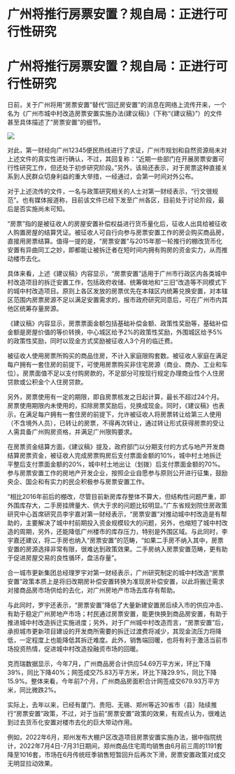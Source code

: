 # 广州将推行房票安置？规自局：正进行可行性研究

# 广州将推行房票安置？规自局：正进行可行性研究

日前，关于广州将用“房票安置”替代“回迁房安置”的消息在网络上流传开来，一个名为《广州市城中村改造房票安置实施办法(建议稿)》（下称“《建议稿》”）的文件甚至具体描述了“房票安置”的细节。

![](https://inews.gtimg.com/om_bt/OW4_thnaTMmN2xTf3n4wpi4XaDK6Uc0QPoDLq0EAxtOVUAA/1000)

对此，第一财经向广州12345便民热线进行了求证，广州市规划和自然资源局未对上述文件的真实性进行确认，不过，其回复称：“近期一些部门在开展房票安置可行性研究工作，但还处于初步研究阶段。”另外，该局还表示，对于房票这种直接关系到人民群众切身利益的重大举措，一经通过，会第一时间对外公布。

对于上述流传的文件，一名与政策研究相关的人士对第一财经表示，“行文很规范”。也有媒体报道称，目前该文件已经下发至广州各区，目前处于讨论阶段，最后是否实施尚未可知。

“房票”指的是被征收人的房屋安置补偿权益进行货币量化后，征收人出具给被征收人购置房屋的结算凭证。被征收人可自行向参与房票安置工作的房企购买商品房，直接用房票结算。值得一提的是，“房票安置”与2015年那一轮推行的棚改货币化安置有异曲同工之妙，即都能让被拆迁者在短时间内拥有购房的资金实力，从而推动楼市去化。

具体来看，上述《建议稿》内容显示，“房票安置”适用于广州市行政区内各类城中村改造项目的拆迁安置工作，包括政府收储、统筹做地和“三旧”改造等不同模式下的城中村改造项目。原则上各区发放的房票优先在本辖区内统筹兑换安置，对本辖区范围内房票房源不足以满足安置需求的，报市政府研究同意后，可在广州市内其他区统筹存量房源。

《建议稿》内容显示，房票票面金额包括基础补偿金额、政策性奖励等，基础补偿金额是房屋价值的等价转换，中心城区给予2%的政策性奖励，外围城区给予5%的政策性奖励，同时以现金方式奖励被征收人3个月的临迁费。

被征收人使用房票所购买的商品住房，不计入家庭限购套数。被征收人家庭在满足每户拥有一套住房的前提下，可使用房票购买非住宅房源（商业、商办、工业和车位）。房票面值不足以支付购房款的，不足部分可按现行规定办理商业性个人住房贷款或公积金个人住房贷款。

另外，房票使用有一定的期限，即自房票核发之日起计算，最长不超过24个月。房票使用期限内未使用的，扣除房票奖励后，兑换成现金。同时，《建议稿》也表示，在满足每户拥有一套住房的前提下，允许被征收人将房票转让给第三人使用（不含境外人员），已转让的房票，不得再次转让，通过转让形式获得房票的受让人需具备广州购房资格，并满足广州限购要求。

在房票资金结算方面，《建议稿》提及，政府部门以分期支付的方式与地产开发商结算房票资金，被征收人完成房票购房后支付票面金额的10%，城中村土地拆迁平整后支付票面金额的20%，城中村土地出让（划拨）后支付票面金额的70%。参与房票安置工作的房地产开发企业，按照企业自愿参与原则公开进行征集，鼓励央企、国企和有实力的民企积极参与房票安置工作。

“相比2016年前后的棚改，尽管目前新房库存整体不算大，但结构性问题严重，即外围库存大，二手房挂牌量大、供大于求的问题比较明显。”广东省规划院住房政策研究中心首席研究员李宇嘉对第一财经表示，“房票安置”对推动城中村改造是有帮助的，主要解决了城中村前期投入资金规模较大的问题，另外，也缩短了城中村改造的周期，另外，还能降低广州楼市的库存压力，特别是外围区域。与此同时，李宇嘉还建议，将二手房也纳入“房票安置”的范畴，“如果二手房不纳入其中，房票安置的房源选择非常有限，很难达到政策效果。二手房纳入房票安置范畴，更有助于促进房屋交易的良性循环，盘活存量”。

合一城市更新集团总经理罗宇对第一财经表示，广州研究制定的城中村改造“房票安置”政策本质上是将旧改期房补偿安置转换为准现房补偿安置，以此将搬迁需求对接商品房市场供给的去化，对广州房地产市场去库存有帮助。

与此同时，罗宇还表示，“房票安置”降低了大量新建安置房后续入市的供应冲击、有助于稳定广州房地产市场；村民通过房票安置，能更快换到商品房安置，有助于推进城中村改造拆迁实施进度；另外，对于广州城中村改造而言，“房票安置”后，承担城市更新项目建设的开发商所需要的拆迁过渡费将减少，其现金流压力将降低，一定程度上也能降低其拆迁难度。此外，销售端回暖，也将有利于激活当前市场投资热情，促进城中村改造投融资市场的回暖。

克而瑞数据显示，今年7月，广州商品房合计供应54.69万平方米，环比下降39%，同比下降40%；网签成交75.83万平方米，环比下降29.9%，同比下降15.9%。整体来看，今年前7个月，广州商品房面积合计网签成交679.93万平方米，同比微跌2%。

实际上，去年以来，已经有厦门、贵阳、无锡、郑州等近30省市（县）陆续推行“房票安置”政策，不过，对于当前“房票安置”政策的效果，有观点认为，很难达到过去货币化安置对楼市去化的巨大带动作用。

例如，2022年6月，郑州发布大棚户区改造项目房票安置实施办法，据中指院统计，2022年7月4日-7月31日期间，郑州商品住宅周均销售由6月前三周的1191套降至1016套，市场在6月传统旺季销售短暂回升后再次下滑，房票安置政策对成交无明显拉动效果。

